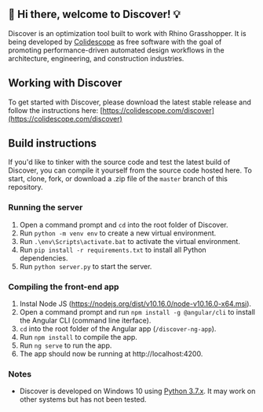 ## 👋 Hi there, welcome to Discover! 💡

Discover is an optimization tool built to work with Rhino Grasshopper. It is being developed by [Colidescope](https://colidescope.com) as free software with the goal of promoting performance-driven automated design workflows in the architecture, engineering, and construction industries.

## Working with Discover

To get started with Discover, please download the latest stable release and follow the instructions here: [https://colidescope.com/discover](https://colidescope.com/discover)

## Build instructions

If you'd like to tinker with the source code and test the latest build of Discover, you can compile it yourself from the source code hosted here. To start, clone, fork, or download a .zip file of the `master` branch of this repository.

### Running the server

1. Open a command prompt and `cd` into the root folder of Discover.
2. Run `python -m venv env` to create a new virtual environment.
3. Run `.\env\Scripts\activate.bat` to activate the virtual environment.
4. Run `pip install -r requirements.txt` to install all Python dependencies.
5. Run `python server.py` to start the server.

### Compiling the front-end app

1. Instal Node JS (https://nodejs.org/dist/v10.16.0/node-v10.16.0-x64.msi).
2. Open a command prompt and run `npm install -g @angular/cli` to install the Angular CLI (command line iterface).
3. `cd` into the root folder of the Angular app (`/discover-ng-app`). 
4. Run `npm install` to compile the app.
4. Run `ng serve` to run the app.
5. The app should now be running at http://localhost:4200.

### Notes

- Discover is developed on Windows 10 using [Python 3.7.x](https://www.python.org/downloads/release/python-375/). It may work on other systems but has not been tested.
